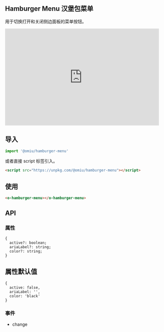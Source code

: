 ## Hamburger Menu 汉堡包菜单 

用于切换打开和关闭侧边面板的菜单按钮。

<iframe height="318" style="width: 100%;" scrolling="no" title="OMIU Hamburger Menu" src="https://codepen.io/omijs/embed/MWapaJd?height=318&theme-id=default&default-tab=html,result" frameborder="no" allowtransparency="true" allowfullscreen="true" loading="lazy">
  See the Pen <a href='https://codepen.io/omijs/pen/MWapaJd'>OMIU Hamburger Menu</a> by OMI
  (<a href='https://codepen.io/omijs'>@omijs</a>) on <a href='https://codepen.io'>CodePen</a>.
</iframe>

## 导入

```js
import '@omiu/hamburger-menu'
```

或者直接 script 标签引入。


```html
<script src="https://unpkg.com/@omiu/hamburger-menu"></script>
```

## 使用

```html
<o-hamburger-menu></o-hamburger-menu>
```


## API

### 属性

```tsx
{
  active?: boolean;
  ariaLabel?: string;
  color?: string;
}
```

## 属性默认值

```tsx
{
  active: false,
  ariaLabel: '',
  color: 'black'
}
```

### 事件

* change

